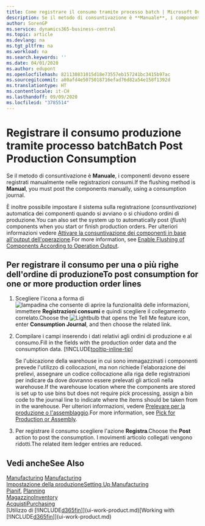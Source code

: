 ```yaml
---
title: Come registrare il consumo tramite processo batch | Microsoft Docs
description: Se il metodo di consuntivazione è **Manuale**, i componenti devono essere registrati manualmente nelle registrazioni consumi.
author: SorenGP
ms.service: dynamics365-business-central
ms.topic: article
ms.devlang: na
ms.tgt_pltfrm: na
ms.workload: na
ms.search.keywords: ''
ms.date: 04/01/2020
ms.author: edupont
ms.openlocfilehash: 821130831015d18e73557eb157241bc3415b97ac
ms.sourcegitcommit: a80afd4e5075018716efad76d82a54e158f1392d
ms.translationtype: HT
ms.contentlocale: it-CH
ms.lasthandoff: 09/09/2020
ms.locfileid: "3785514"
---
```

# <a name="batch-post-production-consumption"></a><span data-ttu-id="4ebe4-103">Registrare il consumo produzione tramite processo batch</span><span class="sxs-lookup"><span data-stu-id="4ebe4-103">Batch Post Production Consumption</span></span>
<span data-ttu-id="4ebe4-104">Se il metodo di consuntivazione è **Manuale**, i componenti devono essere registrati manualmente nelle registrazioni consumi.</span><span class="sxs-lookup"><span data-stu-id="4ebe4-104">If the flushing method is **Manual**, you must post the components manually, using a consumption journal.</span></span>

<span data-ttu-id="4ebe4-105">È inoltre possibile impostare il sistema sulla registrazione (*consuntivazione*) automatica dei componenti quando si avviano o si chiudono ordini di produzione.</span><span class="sxs-lookup"><span data-stu-id="4ebe4-105">You can also set the system up to automatically post (*flush*) components when you start or finish production orders.</span></span> <span data-ttu-id="4ebe4-106">Per ulteriori informazioni vedere [Attivare la consuntivazione dei componenti in base all'output dell'operazione](production-how-to-flush-components-according-to-operation-output.md).</span><span class="sxs-lookup"><span data-stu-id="4ebe4-106">For more information, see [Enable Flushing of Components According to Operation Output](production-how-to-flush-components-according-to-operation-output.md).</span></span>

## <a name="to-post-consumption-for-one-or-more-production-order-lines"></a><span data-ttu-id="4ebe4-107">Per registrare il consumo per una o più righe dell'ordine di produzione</span><span class="sxs-lookup"><span data-stu-id="4ebe4-107">To post consumption for one or more production order lines</span></span>  
1.  <span data-ttu-id="4ebe4-108">Scegliere l'icona a forma di ![lampadina che consente di aprire la funzionalità delle informazioni](media/ui-search/search_small.png "Informazioni sull'operazione che si desidera eseguire"), immettere **Registrazioni consumi** e quindi scegliere il collegamento correlato.</span><span class="sxs-lookup"><span data-stu-id="4ebe4-108">Choose the ![Lightbulb that opens the Tell Me feature](media/ui-search/search_small.png "Tell me what you want to do") icon, enter **Consumption Journal**, and then choose the related link.</span></span>  
2.  <span data-ttu-id="4ebe4-109">Compilare i campi inserendo i dati relativi agli ordini di produzione e al consumo.</span><span class="sxs-lookup"><span data-stu-id="4ebe4-109">Fill in the fields with the production order data and the consumption data.</span></span> [!INCLUDE[tooltip-inline-tip](includes/tooltip-inline-tip_md.md)]  

    <span data-ttu-id="4ebe4-110">Se l'ubicazione della warehouse in cui sono immagazzinati i componenti prevede l'utilizzo di collocazioni, ma non richiede l'elaborazione dei prelievi, assegnare un codice collocazione alla riga delle registrazioni per indicare da dove dovranno essere prelevati gli articoli nella warehouse.</span><span class="sxs-lookup"><span data-stu-id="4ebe4-110">If the warehouse location where the components are stored is set up to use bins but does not require pick processing, assign a bin code to the journal line to indicate where the items should be taken from in the warehouse.</span></span> <span data-ttu-id="4ebe4-111">Per ulteriori informazioni, vedere [Prelevare per la produzione o l'assemblaggio](warehouse-how-to-pick-for-production.md).</span><span class="sxs-lookup"><span data-stu-id="4ebe4-111">For more information, see [Pick for Production or Assembly](warehouse-how-to-pick-for-production.md).</span></span>  
3.  <span data-ttu-id="4ebe4-112">Per registrare il consumo scegliere l'azione **Registra**.</span><span class="sxs-lookup"><span data-stu-id="4ebe4-112">Choose the **Post** action to post the consumption.</span></span> <span data-ttu-id="4ebe4-113">I movimenti articolo collegati vengono ridotti.</span><span class="sxs-lookup"><span data-stu-id="4ebe4-113">The related item ledger entries are reduced.</span></span>

## <a name="see-also"></a><span data-ttu-id="4ebe4-114">Vedi anche</span><span class="sxs-lookup"><span data-stu-id="4ebe4-114">See Also</span></span>  
<span data-ttu-id="4ebe4-115">[Manufacturing](production-manage-manufacturing.md)  </span><span class="sxs-lookup"><span data-stu-id="4ebe4-115">[Manufacturing](production-manage-manufacturing.md)  </span></span>  
[<span data-ttu-id="4ebe4-116">Impostazione della produzione</span><span class="sxs-lookup"><span data-stu-id="4ebe4-116">Setting Up Manufacturing</span></span>](production-configure-production-processes.md)  
<span data-ttu-id="4ebe4-117">[Pianif.](production-planning.md)    </span><span class="sxs-lookup"><span data-stu-id="4ebe4-117">[Planning](production-planning.md)    </span></span>  
[<span data-ttu-id="4ebe4-118">Magazzino</span><span class="sxs-lookup"><span data-stu-id="4ebe4-118">Inventory</span></span>](inventory-manage-inventory.md)  
[<span data-ttu-id="4ebe4-119">Acquisti</span><span class="sxs-lookup"><span data-stu-id="4ebe4-119">Purchasing</span></span>](purchasing-manage-purchasing.md)  
<span data-ttu-id="4ebe4-120">[Utilizzo di [!INCLUDE[d365fin](includes/d365fin_md.md)]](ui-work-product.md)</span><span class="sxs-lookup"><span data-stu-id="4ebe4-120">[Working with [!INCLUDE[d365fin](includes/d365fin_md.md)]](ui-work-product.md)</span></span>

